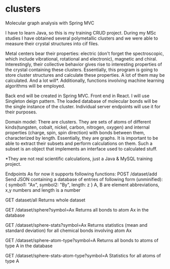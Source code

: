 # clusters
Molecular graph analysis with Spring MVC


I have to learn Java, so this is my training CRUD project.
During my MSc studies I have obtained several polymetallic clusters and we were able to measure their crystal structures into cif files.

Metal centers bear their properties: electric (don't forget the spectroscopic, which include vibrational, rotational and electronic), magnetic and chiral. Interestingly, their collective behavior gives rise to interesting properties of the crystal containing these clusters. Essentially, this program is going to store cluster structures and calculate these properties. A lot of them may be calculated. And a lot will*.
Additionally, functions involving machine learning algorithms will be employed.

Back end will be created in Spring MVC. Front end in React. I will use Singleton deign pattern. The loaded
database of molecular bonds will be the single instance of the cluster. Individual server endpoints will use it for their purposes.

Domain model:
There are clusters. They are sets of atoms of different kinds(tungsten, cobalt, nickel, carbon, nitrogen, oxygen) and internal properties (charge, spin, spin direction) with bonds between them, characterized by length. Essentially, they are graphs. It is important to be able to extract their subsets and perform calculations on them. Such a subset is an object that implements an interface used to calculated stuff.


*They are not real scientific calculations, just a Java & MySQL training project.


Endpoints
As for now it supports following functions:
POST /dataset/add
Send JSON containing a database of entries of following form (unminified):
{
  symbol1: "Ax",
  symbol2: "By",
  length: z
}
A, B are element abbreviations, x,y numbers and length is a number

GET dataset/all
Returns whole dataset

GET /dataset/sphere?symbol=Ax
Returns all bonds to atom Ax in the database

GET /dataset/sphere-stats?symbol=Ax
Returns statistics (mean and standard deviation) for all chemical bonds involving atom Ax

GET /dataset/sphere-atom-type?symbol=A
Returns all bonds to atoms of type A in the database

GET /dataset/sphere-stats-atom-type?symbol=A
Statistics for all atoms of type A
